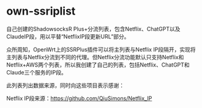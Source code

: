 # own-ssriplist
自己创建的ShadowsocksR Plus+分流列表，包含Netflix、ChatGPT以及ClaudeIP段，用以平替“NetflixIP段更新URL”部分。

众所周知，OpenWrt上的SSRPlus插件可以将主列表与Netflix IP段隔开，实现将主列表与Netflix分流到不同的代理。但Netflix分流功能默认只支持Netflix和Netflix+AWS两个列表，所以我创建了自己的列表，包括Netflix、ChatGPT和Claude三个服务的IP段。

此列表列出数据来源，同时向这些项目表示感谢：

Netflix IP段来源：https://github.com/QiuSimons/Netflix_IP

